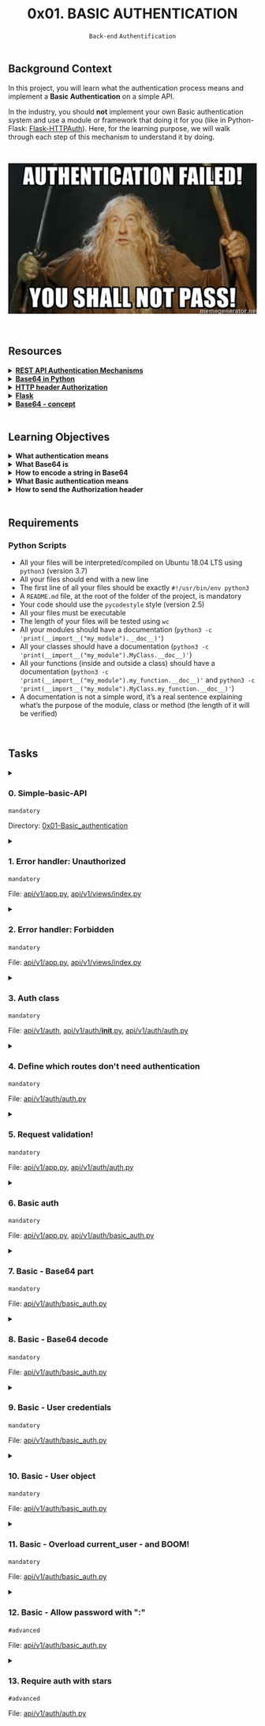 <h1 align="center"><b>0x01. BASIC AUTHENTICATION</b></h1>
<div align="center"><code>Back-end</code> <code>Authentification</code></div>

<br>

## Background Context
<p>In this project, you will learn what the authentication process means and implement a <strong>Basic Authentication</strong> on a simple API.</p>

<p>In the industry, you should <strong>not</strong> implement your own Basic authentication system and use a module or framework that doing it for you (like in Python-Flask: <a href="https://flask-httpauth.readthedocs.io/en/latest/" title="Flask-HTTPAuth" target="_blank">Flask-HTTPAuth</a>). Here, for the learning purpose, we will walk through each step of this mechanism to understand it by doing.</p>

<br><div align="center"><img src="https://github.com/codenvibes/alx-backend-user-data/blob/master/0x01-Basic_authentication/images/6ccb363443a8f301bc2bc38d7a08e9650117de7c.png"></div>


<!-- <br>
<hr>
<h3><a href=>Notes</a></h3>
<hr> -->

<br>

## Resources
<details>
<summary><b><a href="https://www.youtube.com/watch?v=501dpx2IjGY">REST API Authentication Mechanisms</a></b></summary><br>


<br><p align="center">※※※※※※※※※※※※</p><br>
</details>


<details>
<summary><b><a href="https://docs.python.org/3.7/library/base64.html">Base64 in Python</a></b></summary><br>


<br><p align="center">※※※※※※※※※※※※</p><br>
</details>


<details>
<summary><b><a href="https://developer.mozilla.org/en-US/docs/Web/HTTP/Headers/Authorization">HTTP header Authorization</a></b></summary><br>


<br><p align="center">※※※※※※※※※※※※</p><br>
</details>


<details>
<summary><b><a href="https://palletsprojects.com/p/flask/">Flask</a></b></summary><br>


<br><p align="center">※※※※※※※※※※※※</p><br>
</details>


<details>
<summary><b><a href="https://en.wikipedia.org/wiki/Base64">Base64 - concept</a></b></summary><br>


<br><p align="center">※※※※※※※※※※※※</p><br>
</details>


<!-- <br>

**man or help:**
- `` -->

<br>

## Learning Objectives
<details>
<summary><b><a href=" "> </a>What authentication means</b></summary><br>


<br><p align="center">※※※※※※※※※※※※</p><br>
</details>


<details>
<summary><b><a href=" "> </a>What Base64 is</b></summary><br>


<br><p align="center">※※※※※※※※※※※※</p><br>
</details>


<details>
<summary><b><a href=" "> </a>How to encode a string in Base64</b></summary><br>


<br><p align="center">※※※※※※※※※※※※</p><br>
</details>


<details>
<summary><b><a href=" "> </a>What Basic authentication means</b></summary><br>


<br><p align="center">※※※※※※※※※※※※</p><br>
</details>


<details>
<summary><b><a href=" "> </a>How to send the Authorization header</b></summary><br>


<br><p align="center">※※※※※※※※※※※※</p><br>
</details>


<br>

## Requirements
### Python Scripts
<ul>
<li>All your files will be interpreted/compiled on Ubuntu 18.04 LTS using <code>python3</code> (version 3.7)</li>
<li>All your files should end with a new line</li>
<li>The first line of all your files should be exactly <code>#!/usr/bin/env python3</code></li>
<li>A <code>README.md</code> file, at the root of the folder of the project, is mandatory</li>
<li>Your code should use the <code>pycodestyle</code> style (version 2.5)</li>
<li>All your files must be executable</li>
<li>The length of your files will be tested using <code>wc</code></li>
<li>All your modules should have a documentation (<code>python3 -c 'print(__import__("my_module").__doc__)'</code>)</li>
<li>All your classes should have a documentation (<code>python3 -c 'print(__import__("my_module").MyClass.__doc__)'</code>)</li>
<li>All your functions (inside and outside a class) should have a documentation (<code>python3 -c 'print(__import__("my_module").my_function.__doc__)'</code> and <code>python3 -c 'print(__import__("my_module").MyClass.my_function.__doc__)'</code>)</li>
<li>A documentation is not a simple word, it’s a real sentence explaining what’s the purpose of the module, class or method (the length of it will be verified)</li>
</ul>


<!-- <br>

## More Info -->

<br>

## Tasks
<details>
<summary>

### 0. Simple-basic-API
`mandatory`

Directory: [0x01-Basic_authentication]()
</summary>

<p>Download and start your project from this <a href="https://github.com/codenvibes/alx-backend-user-data/blob/master/0x01-Basic_authentication/ec2f874b061bd3a2915949f081f4f5f055104f20.zip" title="archive.zip" target="_blank">archive.zip</a></p>

<p>In this archive, you will find a simple API with one model: <code>User</code>. Storage of these users is done via a serialization/deserialization in files.</p>

<h4>Setup and start server</h4>

<pre><code>bob@dylan:~$ pip3 install -r requirements.txt
...
bob@dylan:~$
bob@dylan:~$ API_HOST=0.0.0.0 API_PORT=5000 python3 -m api.v1.app
 * Serving Flask app "app" (lazy loading)
...
bob@dylan:~$
</code></pre>

<h4>Use the API <em>(in another tab or in your browser)</em></h4>

<pre><code>bob@dylan:~$ curl "http://0.0.0.0:5000/api/v1/status" -vvv
*   Trying 0.0.0.0...
* TCP_NODELAY set
* Connected to 0.0.0.0 (127.0.0.1) port 5000 (#0)
&gt; GET /api/v1/status HTTP/1.1
&gt; Host: 0.0.0.0:5000
&gt; User-Agent: curl/7.54.0
&gt; Accept: */*
&gt; 
* HTTP 1.0, assume close after body
&lt; HTTP/1.0 200 OK
&lt; Content-Type: application/json
&lt; Content-Length: 16
&lt; Access-Control-Allow-Origin: *
&lt; Server: Werkzeug/1.0.1 Python/3.7.5
&lt; Date: Mon, 18 May 2020 20:29:21 GMT
&lt; 
{"status":"OK"}
* Closing connection 0
bob@dylan:~$
</code></pre>

</details>

<details>
<summary>

### 1. Error handler: Unauthorized
`mandatory`

File: [api/v1/app.py](), [api/v1/views/index.py]()
</summary>

<p>What the HTTP status code for a request unauthorized? <code>401</code> of course!</p>

<p>Edit <code>api/v1/app.py</code>:</p>

<ul>
<li>Add a new error handler for this status code, the response must be:

<ul>
<li>a JSON: <code>{"error": "Unauthorized"}</code></li>
<li>status code <code>401</code></li>
<li>you must use <code>jsonify</code> from Flask</li>
</ul></li>
</ul>

<p>For testing this new error handler, add a new endpoint in <code>api/v1/views/index.py</code>:</p>

<ul>
<li>Route: <code>GET /api/v1/unauthorized</code></li>
<li>This endpoint must raise a 401 error by using <code>abort</code> - <a href="https://intranet.alxswe.com/rltoken/RH0gY_XQuSB75Q-JbI-fdg" title="Custom Error Pages" target="_blank">Custom Error Pages</a></li>
</ul>

<p>By calling <code>abort(401)</code>, the error handler for 401 will be executed.</p>

<p>In the first terminal:</p>

<pre><code>bob@dylan:~$ API_HOST=0.0.0.0 API_PORT=5000 python3 -m api.v1.app
 * Running on http://0.0.0.0:5000/ (Press CTRL+C to quit)
....
</code></pre>

<p>In a second terminal:</p>

<pre><code>bob@dylan:~$ curl "http://0.0.0.0:5000/api/v1/unauthorized"
{
  "error": "Unauthorized"
}
bob@dylan:~$
bob@dylan:~$ curl "http://0.0.0.0:5000/api/v1/unauthorized" -vvv
*   Trying 0.0.0.0...
* TCP_NODELAY set
* Connected to 0.0.0.0 (127.0.0.1) port 5000 (#0)
&gt; GET /api/v1/unauthorized HTTP/1.1
&gt; Host: 0.0.0.0:5000
&gt; User-Agent: curl/7.54.0
&gt; Accept: */*
&gt; 
* HTTP 1.0, assume close after body
&lt; HTTP/1.0 401 UNAUTHORIZED
&lt; Content-Type: application/json
&lt; Content-Length: 30
&lt; Server: Werkzeug/0.12.1 Python/3.4.3
&lt; Date: Sun, 24 Sep 2017 22:50:40 GMT
&lt; 
{
  "error": "Unauthorized"
}
* Closing connection 0
bob@dylan:~$
</code></pre>

</details>

<details>
<summary>

### 2. Error handler: Forbidden
`mandatory`

File: [api/v1/app.py](), [api/v1/views/index.py]()
</summary>

<p>What the HTTP status code for a request where the user is authenticate but not allowed to access to a resource? <code>403</code> of course!</p>

<p>Edit <code>api/v1/app.py</code>:</p>

<ul>
<li>Add a new error handler for this status code, the response must be:

<ul>
<li>a JSON: <code>{"error": "Forbidden"}</code></li>
<li>status code <code>403</code></li>
<li>you must use <code>jsonify</code> from Flask</li>
</ul></li>
</ul>

<p>For testing this new error handler, add a new endpoint in <code>api/v1/views/index.py</code>:</p>

<ul>
<li>Route: <code>GET /api/v1/forbidden</code></li>
<li>This endpoint must raise a 403 error by using <code>abort</code> - <a href="https://intranet.alxswe.com/rltoken/RH0gY_XQuSB75Q-JbI-fdg" title="Custom Error Pages" target="_blank">Custom Error Pages</a></li>
</ul>

<p>By calling <code>abort(403)</code>, the error handler for 403 will be executed.</p>

<p>In the first terminal:</p>

<pre><code>bob@dylan:~$ API_HOST=0.0.0.0 API_PORT=5000 python3 -m api.v1.app
 * Running on http://0.0.0.0:5000/ (Press CTRL+C to quit)
....
</code></pre>

<p>In a second terminal:</p>

<pre><code>bob@dylan:~$ curl "http://0.0.0.0:5000/api/v1/forbidden"
{
  "error": "Forbidden"
}
bob@dylan:~$
bob@dylan:~$ curl "http://0.0.0.0:5000/api/v1/forbidden" -vvv
*   Trying 0.0.0.0...
* TCP_NODELAY set
* Connected to 0.0.0.0 (127.0.0.1) port 5000 (#0)
&gt; GET /api/v1/forbidden HTTP/1.1
&gt; Host: 0.0.0.0:5000
&gt; User-Agent: curl/7.54.0
&gt; Accept: */*
&gt; 
* HTTP 1.0, assume close after body
&lt; HTTP/1.0 403 FORBIDDEN
&lt; Content-Type: application/json
&lt; Content-Length: 27
&lt; Server: Werkzeug/0.12.1 Python/3.4.3
&lt; Date: Sun, 24 Sep 2017 22:54:22 GMT
&lt; 
{
  "error": "Forbidden"
}
* Closing connection 0
bob@dylan:~$
</code></pre>

</details>

<details>
<summary>

### 3. Auth class
`mandatory`

File: [api/v1/auth](), [api/v1/auth/__init__.py](), [api/v1/auth/auth.py]()
</summary>

<p>Now you will create a class to manage the API authentication.</p>

<ul>
<li>Create a folder <code>api/v1/auth</code></li>
<li>Create an empty file <code>api/v1/auth/__init__.py</code></li>
<li>Create the class <code>Auth</code>:

<ul>
<li>in the file <code>api/v1/auth/auth.py</code></li>
<li>import <code>request</code> from <code>flask</code></li>
<li>class name <code>Auth</code></li>
<li>public method <code>def require_auth(self, path: str, excluded_paths: List[str]) -&gt; bool:</code> that returns <code>False</code> - <code>path</code> and <code>excluded_paths</code> will be used later, now, you don’t need to take care of them</li>
<li>public method <code>def authorization_header(self, request=None) -&gt; str:</code> that returns <code>None</code> - <code>request</code> will be the Flask request object</li>
<li>public method <code>def current_user(self, request=None) -&gt; TypeVar('User'):</code> that returns <code>None</code> - <code>request</code> will be the Flask request object</li>
</ul></li>
</ul>

<p>This class is the template for all authentication system you will implement.</p>

<pre><code>bob@dylan:~$ cat main_0.py
#!/usr/bin/env python3
""" Main 0
"""
from api.v1.auth.auth import Auth

a = Auth()

print(a.require_auth("/api/v1/status/", ["/api/v1/status/"]))
print(a.authorization_header())
print(a.current_user())

bob@dylan:~$ 
bob@dylan:~$ API_HOST=0.0.0.0 API_PORT=5000 ./main_0.py
False
None
None
bob@dylan:~$
</code></pre>

</details>

<details>
<summary>

### 4. Define which routes don't need authentication
`mandatory`

File: [api/v1/auth/auth.py]()
</summary>

<p>Update the method <code>def require_auth(self, path: str, excluded_paths: List[str]) -&gt; bool:</code> in <code>Auth</code> that returns <code>True</code> if the <code>path</code> is not in the list of strings <code>excluded_paths</code>:</p>

<ul>
<li>Returns <code>True</code> if <code>path</code> is <code>None</code></li>
<li>Returns <code>True</code> if <code>excluded_paths</code> is <code>None</code> or empty</li>
<li>Returns <code>False</code> if <code>path</code> is in <code>excluded_paths</code></li>
<li>You can assume <code>excluded_paths</code> contains string path always ending by a <code>/</code></li>
<li>This method must be slash tolerant: <code>path=/api/v1/status</code> and <code>path=/api/v1/status/</code> must be returned <code>False</code> if <code>excluded_paths</code> contains <code>/api/v1/status/</code></li>
</ul>

<pre><code>bob@dylan:~$ cat main_1.py
#!/usr/bin/env python3
""" Main 1
"""
from api.v1.auth.auth import Auth

a = Auth()

print(a.require_auth(None, None))
print(a.require_auth(None, []))
print(a.require_auth("/api/v1/status/", []))
print(a.require_auth("/api/v1/status/", ["/api/v1/status/"]))
print(a.require_auth("/api/v1/status", ["/api/v1/status/"]))
print(a.require_auth("/api/v1/users", ["/api/v1/status/"]))
print(a.require_auth("/api/v1/users", ["/api/v1/status/", "/api/v1/stats"]))

bob@dylan:~$
bob@dylan:~$ API_HOST=0.0.0.0 API_PORT=5000 ./main_1.py
True
True
True
False
False
True
True
bob@dylan:~$
</code></pre>

</details>

<details>
<summary>

### 5. Request validation!
`mandatory`

File: [api/v1/app.py](), [api/v1/auth/auth.py]()
</summary>

<p>Now you will validate all requests to secure the API:</p>

<p>Update the method <code>def authorization_header(self, request=None) -&gt; str:</code> in <code>api/v1/auth/auth.py</code>:</p>

<ul>
<li>If <code>request</code> is <code>None</code>, returns <code>None</code> </li>
<li>If <code>request</code> doesn’t contain the header key <code>Authorization</code>, returns <code>None</code></li>
<li>Otherwise, return the value of the header request <code>Authorization</code></li>
</ul>

<p>Update the file <code>api/v1/app.py</code>:</p>

<ul>
<li>Create a variable <code>auth</code> initialized to <code>None</code> after the <code>CORS</code> definition</li>
<li>Based on the environment variable <code>AUTH_TYPE</code>, load and assign the right instance of authentication to <code>auth</code>

<ul>
<li>if <code>auth</code>:

<ul>
<li>import <code>Auth</code> from <code>api.v1.auth.auth</code></li>
<li>create an instance of <code>Auth</code> and assign it to the variable <code>auth</code></li>
</ul></li>
</ul></li>
</ul>

<p>Now the biggest piece is the filtering of each request. For that you will use the Flask method <a href="https://intranet.alxswe.com/rltoken/kzBrJT9aaokbD6aWYyQzXg" title="before_request" target="_blank">before_request</a></p>

<ul>
<li>Add a method in <code>api/v1/app.py</code> to handler <code>before_request</code>

<ul>
<li>if <code>auth</code> is <code>None</code>, do nothing</li>
<li>if <code>request.path</code> is not part of this list <code>['/api/v1/status/', '/api/v1/unauthorized/', '/api/v1/forbidden/']</code>, do nothing - you must use the method <code>require_auth</code> from the <code>auth</code> instance</li>
<li>if <code>auth.authorization_header(request)</code> returns <code>None</code>, raise the error <code>401</code> - you must use <code>abort</code></li>
<li>if <code>auth.current_user(request)</code> returns <code>None</code>, raise the error <code>403</code> - you must use <code>abort</code></li>
</ul></li>
</ul>

<p>In the first terminal:</p>

<pre><code>bob@dylan:~$ API_HOST=0.0.0.0 API_PORT=5000 AUTH_TYPE=auth python3 -m api.v1.app
 * Running on http://0.0.0.0:5000/ (Press CTRL+C to quit)
....
</code></pre>

<p>In a second terminal:</p>

<pre><code>bob@dylan:~$ curl "http://0.0.0.0:5000/api/v1/status"
{
  "status": "OK"
}
bob@dylan:~$ 
bob@dylan:~$ curl "http://0.0.0.0:5000/api/v1/status/"
{
  "status": "OK"
}
bob@dylan:~$ 
bob@dylan:~$ curl "http://0.0.0.0:5000/api/v1/users"
{
  "error": "Unauthorized"
}
bob@dylan:~$
bob@dylan:~$ curl "http://0.0.0.0:5000/api/v1/users" -H "Authorization: Test"
{
  "error": "Forbidden"
}
bob@dylan:~$
</code></pre>

</details>

<details>
<summary>

### 6. Basic auth
`mandatory`

File: [api/v1/app.py](), [api/v1/auth/basic_auth.py]()
</summary>

<p>Create a class <code>BasicAuth</code> that inherits from <code>Auth</code>. For the moment this class will be empty.</p>

<p>Update <code>api/v1/app.py</code> for using <code>BasicAuth</code> class instead of <code>Auth</code> depending of the value of the environment variable <code>AUTH_TYPE</code>, If <code>AUTH_TYPE</code> is equal to <code>basic_auth</code>:</p>

<ul>
<li>import <code>BasicAuth</code> from <code>api.v1.auth.basic_auth</code></li>
<li>create an instance of <code>BasicAuth</code> and assign it to the variable <code>auth</code></li>
</ul>

<p>Otherwise, keep the previous mechanism with <code>auth</code> an instance of <code>Auth</code>.</p>

<p>In the first terminal:</p>

<pre><code>bob@dylan:~$ API_HOST=0.0.0.0 API_PORT=5000 AUTH_TYPE=basic_auth python3 -m api.v1.app
 * Running on http://0.0.0.0:5000/ (Press CTRL+C to quit)
....
</code></pre>

<p>In a second terminal:</p>

<pre><code>bob@dylan:~$ curl "http://0.0.0.0:5000/api/v1/status"
{
  "status": "OK"
}
bob@dylan:~$
bob@dylan:~$ curl "http://0.0.0.0:5000/api/v1/status/"
{
  "status": "OK"
}
bob@dylan:~$
bob@dylan:~$ curl "http://0.0.0.0:5000/api/v1/users"
{
  "error": "Unauthorized"
}
bob@dylan:~$
bob@dylan:~$ curl "http://0.0.0.0:5000/api/v1/users" -H "Authorization: Test"
{
  "error": "Forbidden"
}
bob@dylan:~$
</code></pre>

</details>

<details>
<summary>

### 7. Basic - Base64 part
`mandatory`

File: [api/v1/auth/basic_auth.py]()
</summary>

<p>Add the method <code>def extract_base64_authorization_header(self, authorization_header: str) -&gt; str:</code> in the class <code>BasicAuth</code> that returns the Base64 part of the <code>Authorization</code> header for a Basic Authentication:</p>

<ul>
<li>Return <code>None</code> if <code>authorization_header</code> is <code>None</code></li>
<li>Return <code>None</code> if <code>authorization_header</code> is not a string</li>
<li>Return <code>None</code> if <code>authorization_header</code> doesn’t start by <code>Basic</code> (with a space at the end)</li>
<li>Otherwise, return the value after <code>Basic</code> (after the space)</li>
<li>You can assume <code>authorization_header</code> contains only one <code>Basic</code></li>
</ul>

<pre><code>bob@dylan:~$ cat main_2.py
#!/usr/bin/env python3
""" Main 2
"""
from api.v1.auth.basic_auth import BasicAuth

a = BasicAuth()

print(a.extract_base64_authorization_header(None))
print(a.extract_base64_authorization_header(89))
print(a.extract_base64_authorization_header("Holberton School"))
print(a.extract_base64_authorization_header("Basic Holberton"))
print(a.extract_base64_authorization_header("Basic SG9sYmVydG9u"))
print(a.extract_base64_authorization_header("Basic SG9sYmVydG9uIFNjaG9vbA=="))
print(a.extract_base64_authorization_header("Basic1234"))

bob@dylan:~$
bob@dylan:~$ API_HOST=0.0.0.0 API_PORT=5000 ./main_2.py
None
None
None
Holberton
SG9sYmVydG9u
SG9sYmVydG9uIFNjaG9vbA==
None
bob@dylan:~$
</code></pre>

</details>

<details>
<summary>

### 8. Basic - Base64 decode
`mandatory`

File: [api/v1/auth/basic_auth.py]()
</summary>

<p>Add the method <code>def decode_base64_authorization_header(self, base64_authorization_header: str) -&gt; str:</code> in the class <code>BasicAuth</code> that returns the decoded value of a Base64 string <code>base64_authorization_header</code>:</p>

<ul>
<li>Return <code>None</code> if <code>base64_authorization_header</code> is <code>None</code></li>
<li>Return <code>None</code> if <code>base64_authorization_header</code> is not a string</li>
<li>Return <code>None</code> if <code>base64_authorization_header</code> is not a valid Base64 - you can use <code>try/except</code></li>
<li>Otherwise, return the decoded value as UTF8 string - you can use <code>decode('utf-8')</code></li>
</ul>

<pre><code>bob@dylan:~$ cat main_3.py
#!/usr/bin/env python3
""" Main 3
"""
from api.v1.auth.basic_auth import BasicAuth

a = BasicAuth()

print(a.decode_base64_authorization_header(None))
print(a.decode_base64_authorization_header(89))
print(a.decode_base64_authorization_header("Holberton School"))
print(a.decode_base64_authorization_header("SG9sYmVydG9u"))
print(a.decode_base64_authorization_header("SG9sYmVydG9uIFNjaG9vbA=="))
print(a.decode_base64_authorization_header(a.extract_base64_authorization_header("Basic SG9sYmVydG9uIFNjaG9vbA==")))

bob@dylan:~$
bob@dylan:~$ API_HOST=0.0.0.0 API_PORT=5000 ./main_3.py
None
None
None
Holberton
Holberton School
Holberton School
bob@dylan:~$
</code></pre>

</details>

<details>
<summary>

### 9. Basic - User credentials
`mandatory`

File: [api/v1/auth/basic_auth.py]()
</summary>

<p>Add the method <code>def extract_user_credentials(self, decoded_base64_authorization_header: str) -&gt; (str, str)</code> in the class <code>BasicAuth</code> that returns the user email and password from the Base64 decoded value.</p>

<ul>
<li>This method must return 2 values</li>
<li>Return <code>None, None</code> if <code>decoded_base64_authorization_header</code> is <code>None</code></li>
<li>Return <code>None, None</code> if <code>decoded_base64_authorization_header</code> is not a string</li>
<li>Return <code>None, None</code> if <code>decoded_base64_authorization_header</code> doesn’t contain <code>:</code></li>
<li>Otherwise, return the user email and the user password - these 2 values must be separated by a <code>:</code></li>
<li>You can assume <code>decoded_base64_authorization_header</code> will contain only one <code>:</code></li>
</ul>

<pre><code>bob@dylan:~$ cat main_4.py
#!/usr/bin/env python3
""" Main 4
"""
from api.v1.auth.basic_auth import BasicAuth

a = BasicAuth()

print(a.extract_user_credentials(None))
print(a.extract_user_credentials(89))
print(a.extract_user_credentials("Holberton School"))
print(a.extract_user_credentials("Holberton:School"))
print(a.extract_user_credentials("bob@gmail.com:toto1234"))

bob@dylan:~$
bob@dylan:~$ API_HOST=0.0.0.0 API_PORT=5000 ./main_4.py
(None, None)
(None, None)
(None, None)
('Holberton', 'School')
('bob@gmail.com', 'toto1234')
bob@dylan:~$
</code></pre>

</details>

<details>
<summary>

### 10. Basic - User object
`mandatory`

File: [api/v1/auth/basic_auth.py]()
</summary>

<p>Add the method <code>def user_object_from_credentials(self, user_email: str, user_pwd: str) -&gt; TypeVar('User'):</code> in the class <code>BasicAuth</code> that returns the <code>User</code> instance based on his email and password.</p>

<ul>
<li>Return <code>None</code> if <code>user_email</code> is <code>None</code> or not a string</li>
<li>Return <code>None</code> if <code>user_pwd</code> is <code>None</code> or not a string</li>
<li>Return <code>None</code> if your database (file) doesn’t contain any <code>User</code> instance with email equal to <code>user_email</code> - you should use the class method <code>search</code> of the <code>User</code> to lookup the list of users based on their email. Don’t forget to test all cases: “what if there is no user in DB?”, etc.</li>
<li>Return <code>None</code> if <code>user_pwd</code> is not the password of the <code>User</code> instance found - you must use the method <code>is_valid_password</code> of <code>User</code></li>
<li>Otherwise, return the <code>User</code> instance</li>
</ul>

<pre><code>bob@dylan:~$ cat main_5.py
#!/usr/bin/env python3
""" Main 5
"""
import uuid
from api.v1.auth.basic_auth import BasicAuth
from models.user import User

""" Create a user test """
user_email = str(uuid.uuid4())
user_clear_pwd = str(uuid.uuid4())
user = User()
user.email = user_email
user.first_name = "Bob"
user.last_name = "Dylan"
user.password = user_clear_pwd
print("New user: {}".format(user.display_name()))
user.save()

""" Retreive this user via the class BasicAuth """

a = BasicAuth()

u = a.user_object_from_credentials(None, None)
print(u.display_name() if u is not None else "None")

u = a.user_object_from_credentials(89, 98)
print(u.display_name() if u is not None else "None")

u = a.user_object_from_credentials("email@notfound.com", "pwd")
print(u.display_name() if u is not None else "None")

u = a.user_object_from_credentials(user_email, "pwd")
print(u.display_name() if u is not None else "None")

u = a.user_object_from_credentials(user_email, user_clear_pwd)
print(u.display_name() if u is not None else "None")

bob@dylan:~$
bob@dylan:~$ API_HOST=0.0.0.0 API_PORT=5000 ./main_5.py 
New user: Bob Dylan
None
None
None
None
Bob Dylan
bob@dylan:~$
</code></pre>

</details>

<details>
<summary>

### 11. Basic - Overload current_user - and BOOM!
`mandatory`

File: [api/v1/auth/basic_auth.py]()
</summary>

<p>Now, you have all pieces for having a complete Basic authentication.</p>

<p>Add the method <code>def current_user(self, request=None) -&gt; TypeVar('User')</code> in the class <code>BasicAuth</code> that overloads <code>Auth</code> and retrieves the <code>User</code> instance for a request:</p>

<ul>
<li>You must use <code>authorization_header</code></li>
<li>You must use <code>extract_base64_authorization_header</code></li>
<li>You must use <code>decode_base64_authorization_header</code></li>
<li>You must use <code>extract_user_credentials</code></li>
<li>You must use <code>user_object_from_credentials</code></li>
</ul>

<p>With this update, now your API is fully protected by a Basic Authentication. Enjoy!</p>

<p>In the first terminal:</p>

<pre><code>bob@dylan:~$ cat main_6.py
#!/usr/bin/env python3
""" Main 6
"""
import base64
from api.v1.auth.basic_auth import BasicAuth
from models.user import User

""" Create a user test """
user_email = "bob@hbtn.io"
user_clear_pwd = "H0lbertonSchool98!"
user = User()
user.email = user_email
user.password = user_clear_pwd
print("New user: {} / {}".format(user.id, user.display_name()))
user.save()

basic_clear = "{}:{}".format(user_email, user_clear_pwd)
print("Basic Base64: {}".format(base64.b64encode(basic_clear.encode('utf-8')).decode("utf-8")))

bob@dylan:~$
bob@dylan:~$ API_HOST=0.0.0.0 API_PORT=5000 ./main_6.py 
New user: 9375973a-68c7-46aa-b135-29f79e837495 / bob@hbtn.io
Basic Base64: Ym9iQGhidG4uaW86SDBsYmVydG9uU2Nob29sOTgh
bob@dylan:~$
bob@dylan:~$ API_HOST=0.0.0.0 API_PORT=5000 AUTH_TYPE=basic_auth python3 -m api.v1.app
 * Running on http://0.0.0.0:5000/ (Press CTRL+C to quit)
....
</code></pre>

<p>In a second terminal:</p>

<pre><code>bob@dylan:~$ curl "http://0.0.0.0:5000/api/v1/status"
{
  "status": "OK"
}
bob@dylan:~$ 
bob@dylan:~$ curl "http://0.0.0.0:5000/api/v1/users"
{
  "error": "Unauthorized"
}
bob@dylan:~$ 
bob@dylan:~$ curl "http://0.0.0.0:5000/api/v1/users" -H "Authorization: Test"
{
  "error": "Forbidden"
}
bob@dylan:~$ 
bob@dylan:~$ curl "http://0.0.0.0:5000/api/v1/users" -H "Authorization: Basic test"
{
  "error": "Forbidden"
}
bob@dylan:~$
bob@dylan:~$ curl "http://0.0.0.0:5000/api/v1/users" -H "Authorization: Basic Ym9iQGhidG4uaW86SDBsYmVydG9uU2Nob29sOTgh"
[
  {
    "created_at": "2017-09-25 01:55:17", 
    "email": "bob@hbtn.io", 
    "first_name": null, 
    "id": "9375973a-68c7-46aa-b135-29f79e837495", 
    "last_name": null, 
    "updated_at": "2017-09-25 01:55:17"
  }
]
bob@dylan:~$ 
</code></pre>

</details>

<details>
<summary>

### 12. Basic - Allow password with ":"
`#advanced`

File: [api/v1/auth/basic_auth.py]()
</summary>

<p>Improve the method <code>def extract_user_credentials(self, decoded_base64_authorization_header)</code> to allow password with <code>:</code>.</p>

<p>In the first terminal:</p>

<pre><code>bob@dylan:~$ cat main_100.py
#!/usr/bin/env python3
""" Main 100
"""
import base64
from api.v1.auth.basic_auth import BasicAuth
from models.user import User

""" Create a user test """
user_email = "bob100@hbtn.io"
user_clear_pwd = "H0lberton:School:98!"

user = User()
user.email = user_email
user.password = user_clear_pwd
print("New user: {}".format(user.id))
user.save()

basic_clear = "{}:{}".format(user_email, user_clear_pwd)
print("Basic Base64: {}".format(base64.b64encode(basic_clear.encode('utf-8')).decode("utf-8")))

bob@dylan:~$ 
bob@dylan:~$ API_HOST=0.0.0.0 API_PORT=5000 ./main_100.py 
New user: 5891469b-d2d5-4d33-b05d-02617d665368
Basic Base64: Ym9iMTAwQGhidG4uaW86SDBsYmVydG9uOlNjaG9vbDo5OCE=
bob@dylan:~$
bob@dylan:~$ API_HOST=0.0.0.0 API_PORT=5000 AUTH_TYPE=basic_auth python3 -m api.v1.app
 * Running on http://0.0.0.0:5000/ (Press CTRL+C to quit)
....
</code></pre>

<p>In a second terminal:</p>

<pre><code>bob@dylan:~$ curl "http://0.0.0.0:5000/api/v1/status"
{
  "status": "OK"
}
bob@dylan:~$
bob@dylan:~$ curl "http://0.0.0.0:5000/api/v1/users"
{
  "error": "Unauthorized"
}
bob@dylan:~$ 
bob@dylan:~$ curl "http://0.0.0.0:5000/api/v1/users" -H "Authorization: Test"
{
  "error": "Forbidden"
}
bob@dylan:~$
bob@dylan:~$ curl "http://0.0.0.0:5000/api/v1/users" -H "Authorization: Basic test"
{
  "error": "Forbidden"
}
bob@dylan:~$
bob@dylan:~$ curl "http://0.0.0.0:5000/api/v1/users" -H "Authorization: Basic Ym9iMTAwQGhidG4uaW86SDBsYmVydG9uOlNjaG9vbDo5OCE="
[
  {
    "created_at": "2017-09-25 01:55:17", 
    "email": "bob@hbtn.io", 
    "first_name": null, 
    "id": "9375973a-68c7-46aa-b135-29f79e837495", 
    "last_name": null, 
    "updated_at": "2017-09-25 01:55:17"
  },
  {
    "created_at": "2017-09-25 01:59:42", 
    "email": "bob100@hbtn.io", 
    "first_name": null, 
    "id": "5891469b-d2d5-4d33-b05d-02617d665368", 
    "last_name": null, 
    "updated_at": "2017-09-25 01:59:42"
  }
]
bob@dylan:~$
</code></pre>

</details>

<details>
<summary>

### 13. Require auth with stars
`#advanced`

File: [api/v1/auth/auth.py]()
</summary>

<p>Improve <code>def require_auth(self, path, excluded_paths)</code> by allowing <code>*</code> at the end of excluded paths.</p>

<p>Example for <code>excluded_paths = ["/api/v1/stat*"]</code>:</p>

<ul>
<li><code>/api/v1/users</code> will return <code>True</code></li>
<li><code>/api/v1/status</code> will return <code>False</code></li>
<li><code>/api/v1/stats</code> will return <code>False</code></li>
</ul>

</details>


